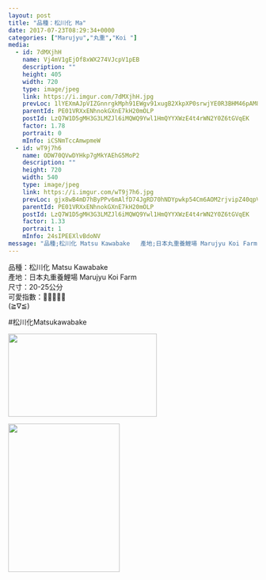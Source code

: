 ```yaml
---
layout: post
title: "品種：松川化 Ma" 
date: 2017-07-23T08:29:34+0000 
categories: ["Marujyu","丸重","Koi "] 
media:
  - id: 7dMXjhH
    name: Vj4mV1gEjOf8xWX274VJcpV1pEB
    description: ""   
    height: 405
    width: 720
    type: image/jpeg
    link: https://i.imgur.com/7dMXjhH.jpg
    prevLoc: 1lYEXmAJpVIZGnnrgkMph91EWgv91xugB2XkpXP0srwjYE0R3BHM46pAM86NcExKvD9M77FDk3r2GXXns1Z19mqEEMs8x4rY0LK2HBGyyQ6x7PI9v6roAx3As9YV3xl94Ki2V9BjlBLAcpWDKrzNlGHj0EONYzV6fEzk3WvRqqhVDOpVgnXQfZx2VEgjDAfvJ591l4MvCrkRDny8EKT4oBgwVmy7sk4zmM7qvNivXvK6ypgGC4LLRYnDk8fZW08K6B8ofy4X
    parentId: PE01VRXxENhnokGXnE7kH20mOLP
    postId: LzQ7W1D5gMH3G3LMZJl6iMQWQ9Ywl1HmQYYXWzE4t4rWN2Y0Z6tGVqEK
    factor: 1.78
    portrait: 0
    mInfo: iCSNmTccAmwpmeW
  - id: wT9j7h6
    name: ODW70QVwDYHkp7gMkYAEhG5MoP2
    description: ""   
    height: 720
    width: 540
    type: image/jpeg
    link: https://i.imgur.com/wT9j7h6.jpg
    prevLoc: gjx8wB4mD7hByPPv6mAlfD74JgRD70hNDYpwkp54Cm6AOM2rjvipZ40qpVpWhRyQMV5AKPuOLNJz1K3GiPZ4580oJkI96DxQ2l5JU79MNkylkJcYzjRGnp4xtKEDq218DAuvYM8O6nW9c6VOOjKz6BCpY9ZgqD9OIqgp8qm57xtX116r7VpBsBYqJyywE0TmAEMLGBJwhLKV29pXoBu2r9YORYwNuQjWwRVNkKfDPm70y8QotypYMXOMQqcQwOpgqNoDs9Y
    parentId: PE01VRXxENhnokGXnE7kH20mOLP
    postId: LzQ7W1D5gMH3G3LMZJl6iMQWQ9Ywl1HmQYYXWzE4t4rWN2Y0Z6tGVqEK
    factor: 1.33
    portrait: 1
    mInfo: 24sIPEEXlvBdoNV
message: "品種;松川化 Matsu Kawabake   產地;日本丸重養鯉場 Marujyu Koi Farm  尺寸;20-25公分  可愛指數;🌟🌟🌟🌟🌟  ≧∇≦    松川化Matsukawabake"
---
```


品種：松川化 Matsu Kawabake   
產地：日本丸重養鯉場 Marujyu Koi Farm  
尺寸：20-25公分  
可愛指數：🌟🌟🌟🌟🌟  
(≧∇≦)  
  
#松川化Matsukawabake


[//]: #media:  
<a href="https://i.imgur.com/7dMXjhH.jpg"><img src="https://i.imgur.com/7dMXjhH.jpg" height="168" width="300" /></a> 
  

<a href="https://i.imgur.com/wT9j7h6.jpg"><img src="https://i.imgur.com/wT9j7h6.jpg" height="300" width="225" /></a> 
 
